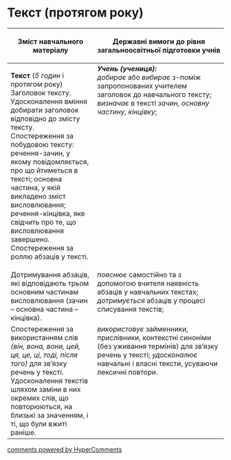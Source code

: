 <div id="hypercomments_widget" class="js-hypercomments-widget invisible"></div>

# Текст (протягом року)

<table>
<thead>
  <tr>
    <th width="40%" align="center"><p>Зміст навчального матеріалу</p></td>
    <th width="60%" align="center"><p>Державні вимоги до рівня загальноосвітньої підготовки учнів</p></td>
  </tr>
</thead>
<tbody>
  <tr>
    <td width="40%" style="vertical-align:top !important;">
    <p><b>Текст</b> (<i>5 годин</i> і протягом року)<br>
Заголовок тексту. Удосконалення вміння добирати заголовок відповідно до змісту тексту.<br>
Спостереження за побудовою тексту: речення-зачин, у якому повідомляється, про що йтиметься в тексті; основна частина, у якій викладено зміст висловлювання; речення-кінцівка, яке свідчить про те, що висловлювання завершено.<br>
Спостереження за роллю абзаців у тексті.<br></td>
    <td width="60%" style="vertical-align:top !important;">
<i><b>Учень (учениця):</b></i><br>
<i>добирає</i> або <i>вибирає</i> з-поміж запропонованих учителем заголовок до навчального тексту;
<i>визначає</i> в тексті <i>зачин, основну частину, кінцівку</i>;<br></td>
  </tr>
  <tr>
    <td width="40%" style="vertical-align:top !important;">
 Дотримування абзаців, які відповідають трьом основним частинам висловлювання (зачин – основна частина – кінцівка).</td>
    <td width="60%" style="vertical-align:top !important;">
<i>пояснює</i> самостійно та з допомогою вчителя наявність абзаців у навчальних текстах;<br>
<i>дотримується</i> абзаців у процесі списування текстів;<br></td>
  </tr>
  <tr>
    <td width="40%" style="vertical-align:top !important;">
Спостереження за використанням слів <i>(він, вона, вони, цей, ця, це, ці, тоді, після того)</i> для зв’язку речень у тексті.<br>
Удосконалення текстів шляхом заміни в них окремих слів, що повторюються, на близькі за значенням, і ті, що були вжиті раніше.<br></td>
    <td width="60%" style="vertical-align:top !important;">
<i>використовує</i> займенники, прислівники, контекстні синоніми (без уживання термінів) для зв’язку речень у тексті; <i>удосконалює</i> навчальні і власні тексти, усуваючи лексичні повтори.</td>
  </tr>
</tbody>
</table>

<div class="js-hypercomments-container">
<a href="http://hypercomments.com" class="hc-link" title="comments widget">comments powered by HyperComments</a>
</div>